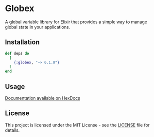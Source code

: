 # Globex

A global variable library for Elixir that provides a simple way to manage global state in your applications.


## Installation

```elixir
def deps do
  [
    {:globex, "~> 0.1.0"}
  ]
end
```

## Usage

[Documentation available on HexDocs](https://hexdocs.pm/globex)

## License

This project is licensed under the MIT License - see the [LICENSE](LICENSE) file for details.